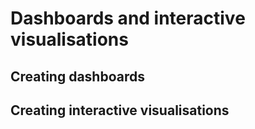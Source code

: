 # Dashboards and interactive visualisations

## Creating dashboards

## Creating interactive visualisations
